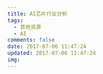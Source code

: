 ```yaml
---
title: AI芯片行业分析
tags:
  - 其他资源
  - AI
comments: false
date: 2017-07-06 11:47:24
updated: 2017-07-06 11:47:24
img:
---
```

